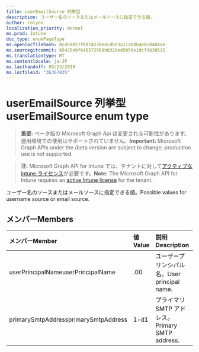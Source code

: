 ```yaml
---
title: userEmailSource 列挙型
description: ユーザー名のソースまたはメールソースに指定できる値。
author: rolyon
localization_priority: Normal
ms.prod: Intune
doc_type: enumPageType
ms.openlocfilehash: 0c459057f0974278eecdbd3a11ab0b4e8c0404ae
ms.sourcegitcommit: b5425ebf648572569b032ded5b56e1dcf3830515
ms.translationtype: MT
ms.contentlocale: ja-JP
ms.lasthandoff: 08/13/2019
ms.locfileid: "36367835"
---
```

# <a name="useremailsource-enum-type"></a><span data-ttu-id="eb7a5-103">userEmailSource 列挙型</span><span class="sxs-lookup"><span data-stu-id="eb7a5-103">userEmailSource enum type</span></span>

> <span data-ttu-id="eb7a5-104">**重要:** ベータ版の Microsoft Graph Api は変更される可能性があります。運用環境での使用はサポートされていません。</span><span class="sxs-lookup"><span data-stu-id="eb7a5-104">**Important:** Microsoft Graph APIs under the /beta version are subject to change; production use is not supported.</span></span>

> <span data-ttu-id="eb7a5-105">**注:** Microsoft Graph API for Intune では、テナントに対して[アクティブな intune ライセンス](https://go.microsoft.com/fwlink/?linkid=839381)が必要です。</span><span class="sxs-lookup"><span data-stu-id="eb7a5-105">**Note:** The Microsoft Graph API for Intune requires an [active Intune license](https://go.microsoft.com/fwlink/?linkid=839381) for the tenant.</span></span>

<span data-ttu-id="eb7a5-106">ユーザー名のソースまたはメールソースに指定できる値。</span><span class="sxs-lookup"><span data-stu-id="eb7a5-106">Possible values for username source or email source.</span></span>

## <a name="members"></a><span data-ttu-id="eb7a5-107">メンバー</span><span class="sxs-lookup"><span data-stu-id="eb7a5-107">Members</span></span>
|<span data-ttu-id="eb7a5-108">メンバー</span><span class="sxs-lookup"><span data-stu-id="eb7a5-108">Member</span></span>|<span data-ttu-id="eb7a5-109">値</span><span class="sxs-lookup"><span data-stu-id="eb7a5-109">Value</span></span>|<span data-ttu-id="eb7a5-110">説明</span><span class="sxs-lookup"><span data-stu-id="eb7a5-110">Description</span></span>|
|:---|:---|:---|
|<span data-ttu-id="eb7a5-111">userPrincipalName</span><span class="sxs-lookup"><span data-stu-id="eb7a5-111">userPrincipalName</span></span>|<span data-ttu-id="eb7a5-112">.0</span><span class="sxs-lookup"><span data-stu-id="eb7a5-112">0</span></span>|<span data-ttu-id="eb7a5-113">ユーザープリンシパル名。</span><span class="sxs-lookup"><span data-stu-id="eb7a5-113">User principal name.</span></span>|
|<span data-ttu-id="eb7a5-114">primarySmtpAddress</span><span class="sxs-lookup"><span data-stu-id="eb7a5-114">primarySmtpAddress</span></span>|<span data-ttu-id="eb7a5-115">1-d</span><span class="sxs-lookup"><span data-stu-id="eb7a5-115">1</span></span>|<span data-ttu-id="eb7a5-116">プライマリ SMTP アドレス。</span><span class="sxs-lookup"><span data-stu-id="eb7a5-116">Primary SMTP address.</span></span>|



